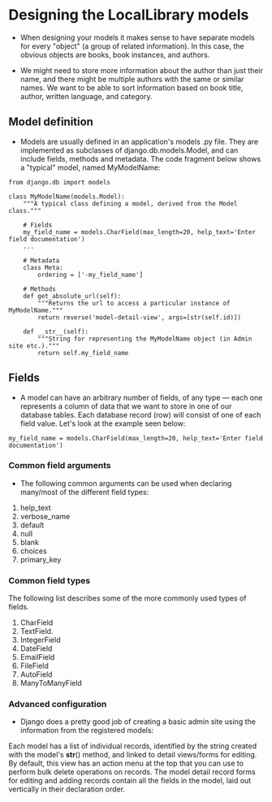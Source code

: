 # Designing the LocalLibrary models

- When designing your models it makes sense to have separate models for every "object" (a group of related information). In this case, the obvious objects are books, book instances, and authors.

- We might need to store more information about the author than just their name, and there might be multiple authors with the same or similar names. We want to be able to sort information based on book title, author, written language, and category.

## Model definition

- Models are usually defined in an application's models .py file. They are implemented as subclasses of django.db.models.Model, and can include fields, methods and metadata. The code fragment below shows a "typical" model, named MyModelName:

```
from django.db import models

class MyModelName(models.Model):
    """A typical class defining a model, derived from the Model class."""

    # Fields
    my_field_name = models.CharField(max_length=20, help_text='Enter field documentation')
    ...

    # Metadata
    class Meta:
        ordering = ['-my_field_name']

    # Methods
    def get_absolute_url(self):
        """Returns the url to access a particular instance of MyModelName."""
        return reverse('model-detail-view', args=[str(self.id)])

    def __str__(self):
        """String for representing the MyModelName object (in Admin site etc.)."""
        return self.my_field_name
```

## Fields

- A model can have an arbitrary number of fields, of any type — each one represents a column of data that we want to store in one of our database tables. Each database record (row) will consist of one of each field value. Let's look at the example seen below:

```
my_field_name = models.CharField(max_length=20, help_text='Enter field documentation')
```

### Common field arguments

- The following common arguments can be used when declaring many/most of the different field types:

1. help_text
2. verbose_name
3. default
4. null
5. blank
6. choices
7. primary_key

### Common field types

The following list describes some of the more commonly used types of fields.

1. CharField
2. TextField.
3. IntegerField
4. DateField
5. EmailField
6. FileField
7. AutoField
8. ManyToManyField

### Advanced configuration

- Django does a pretty good job of creating a basic admin site using the information from the registered models:

Each model has a list of individual records, identified by the string created with the model's **str**() method, and linked to detail views/forms for editing. By default, this view has an action menu at the top that you can use to perform bulk delete operations on records.
The model detail record forms for editing and adding records contain all the fields in the model, laid out vertically in their declaration order.